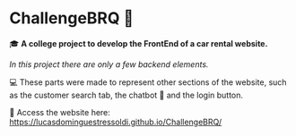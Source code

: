 # ChallengeBRQ 🚗

🎓 **A college project to develop the FrontEnd of a car rental website.**

*In this project there are only a few backend elements.*

💻 These parts were made to represent other sections of the website, such as the customer search tab, the chatbot 🤖 and the login button.

🔗 Access the website here: https://lucasdominguestressoldi.github.io/ChallengeBRQ/
